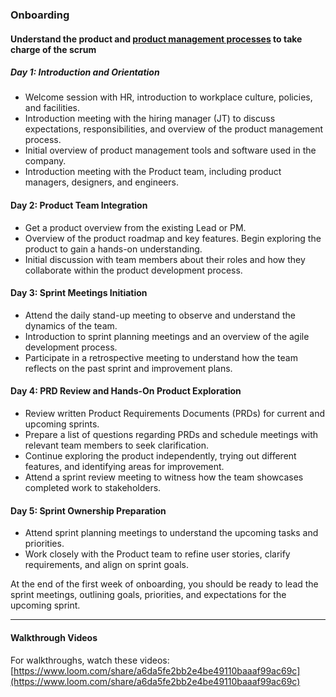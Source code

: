 ### Onboarding

#### Understand the product and [product management processes](https://github.com/jalantechnologies/handbook/blob/main/product-management/index.md) to take charge of the scrum

##### Day 1: Introduction and Orientation

- Welcome session with HR, introduction to workplace culture, policies, and facilities.
- Introduction meeting with the hiring manager (JT) to discuss expectations, responsibilities, and overview of the product management process.
- Initial overview of product management tools and software used in the company.
- Introduction meeting with the Product team, including product managers, designers, and engineers.

#### Day 2: Product Team Integration

- Get a product overview from the existing Lead or PM. 
- Overview of the product roadmap and key features. Begin exploring the product to gain a hands-on understanding.
- Initial discussion with team members about their roles and how they collaborate within the product development process.

#### Day 3: Sprint Meetings Initiation

- Attend the daily stand-up meeting to observe and understand the dynamics of the team.
- Introduction to sprint planning meetings and an overview of the agile development process.
- Participate in a retrospective meeting to understand how the team reflects on the past sprint and improvement plans.

#### Day 4: PRD Review and Hands-On Product Exploration 

- Review written Product Requirements Documents (PRDs) for current and upcoming sprints.
- Prepare a list of questions regarding PRDs and schedule meetings with relevant team members to seek clarification.
- Continue exploring the product independently, trying out different features, and identifying areas for improvement.
- Attend a sprint review meeting to witness how the team showcases completed work to stakeholders.

#### Day 5: Sprint Ownership Preparation

- Attend sprint planning meetings to understand the upcoming tasks and priorities.
- Work closely with the Product team to refine user stories, clarify requirements, and align on sprint goals.

At the end of the first week of onboarding, you should be ready to lead the sprint meetings, outlining goals, priorities, and expectations for the upcoming sprint.

---

#### Walkthrough Videos

For walkthroughs, watch these videos:  
[https://www.loom.com/share/a6da5fe2bb2e4be49110baaaf99ac69c](https://www.loom.com/share/a6da5fe2bb2e4be49110baaaf99ac69c)  

